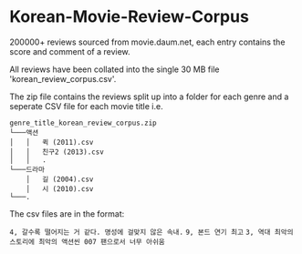 # Korean-Movie-Review-Corpus
200000+ reviews sourced from movie.daum.net, each entry contains the score and comment of a review.

All reviews have been collated into the single 30 MB file 'korean_review_corpus.csv'.

The zip file contains the reviews split up into a folder for each genre and a seperate CSV file for each movie title i.e.


```
genre_title_korean_review_corpus.zip
└───액션
│   │   퀵 (2011).csv
│   │   친구2 (2013).csv
│   │   .
└───드라마
    │   길 (2004).csv
    │   시 (2010).csv
└───.

```
The csv files are in the format:

`4, 갈수록 떨어지는 거 같다. 명성에 걸맞지 않은 속내.`
`9, 본드 연기 최고`
`3, 역대 최악의 스토리에 최악의 액션씬 007 팬으로서 너무 아쉬움`
